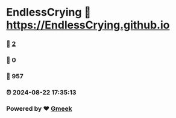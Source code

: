 # EndlessCrying :link: https://EndlessCrying.github.io 
### :page_facing_up: [2](https://EndlessCrying.github.io/tag.html) 
### :speech_balloon: 0 
### :hibiscus: 957 
### :alarm_clock: 2024-08-22 17:35:13 
### Powered by :heart: [Gmeek](https://github.com/Meekdai/Gmeek)
